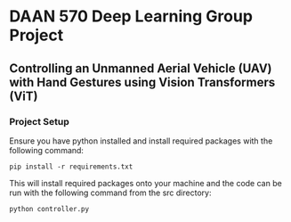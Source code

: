 # DAAN 570 Deep Learning Group Project
## Controlling an Unmanned Aerial Vehicle (UAV) with Hand Gestures using Vision Transformers (ViT)

### Project Setup
Ensure you have python installed and install required packages with the following command:
```
pip install -r requirements.txt
```
This will install required packages onto your machine and the code can be run with the following command from the src directory:
```
python controller.py
```